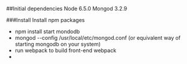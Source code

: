 ##Initial dependencies
Node 6.5.0
Mongod 3.2.9

###Install
Install npm packages
- npm install
start mondodb
- mongod --config /usr/local/etc/mongod.conf (or equivalent way of starting mongodb on your system)
- run webpack to build front-end
webpack
- 
